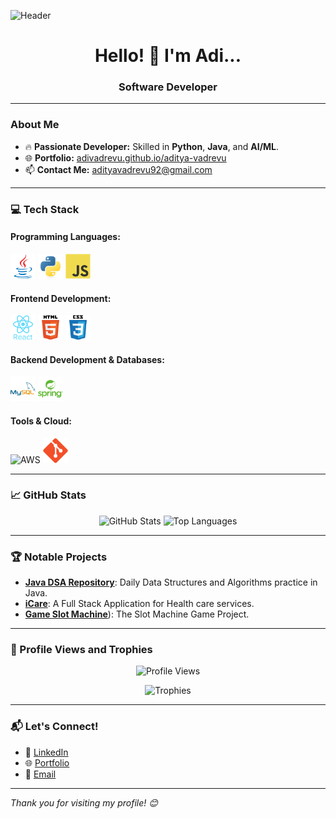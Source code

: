 ![Header](https://visme.co/blog/wp-content/uploads/powerpoint-animation-how-to-add-animation-to-powerpoint.gif)

<h1 align="center">Hello! 👋 I'm Adi...</h1>
<h3 align="center">Software Developer 

---

### About Me

- 🔥 **Passionate Developer:** Skilled in  **Python**, **Java**, and **AI/ML**.
- 🌐 **Portfolio:** [adivadrevu.github.io/aditya-vadrevu](https://adivadrevu.github.io/aditya-vadrevu/)
- 📫 **Contact Me:** [adityavadrevu92@gmail.com](mailto:adityavadrevu92@gmail.com)

---

### 💻 Tech Stack

#### Programming Languages:
<p>
    <img src="https://raw.githubusercontent.com/devicons/devicon/master/icons/java/java-original.svg" alt="Java" width="40" height="40"/> 
    <img src="https://raw.githubusercontent.com/devicons/devicon/master/icons/python/python-original.svg" alt="Python" width="40" height="40"/>
    <img src="https://raw.githubusercontent.com/devicons/devicon/master/icons/javascript/javascript-original.svg" alt="JavaScript" width="40" height="40"/> 
</p>

#### Frontend Development:
<p>
    <img src="https://raw.githubusercontent.com/devicons/devicon/master/icons/react/react-original-wordmark.svg" alt="React.js" width="40" height="40"/> 
    <img src="https://raw.githubusercontent.com/devicons/devicon/master/icons/html5/html5-original-wordmark.svg" alt="HTML5" width="40" height="40"/> 
    <img src="https://raw.githubusercontent.com/devicons/devicon/master/icons/css3/css3-original-wordmark.svg" alt="CSS3" width="40" height="40"/>
</p>

#### Backend Development & Databases:
<p>
    <img src="https://raw.githubusercontent.com/devicons/devicon/master/icons/mysql/mysql-original-wordmark.svg" alt="MySQL" width="40" height="40"/> 
    <img src="https://raw.githubusercontent.com/devicons/devicon/master/icons/spring/spring-original-wordmark.svg" alt="Spring Framework" width="40" height="40"/> 
</p>

#### Tools & Cloud:
<p>
    <img src="https://www.vectorlogo.zone/logos/amazon_aws/amazon_aws-icon.svg" alt="AWS" width="40" height="40"/> 
    <img src="https://raw.githubusercontent.com/devicons/devicon/master/icons/git/git-original.svg" alt="Git" width="40" height="40"/> 
</p>

---

### 📈 GitHub Stats

<div align="center">
    <img height="180em" src="https://github-readme-stats.vercel.app/api?username=adivadrevu&show_icons=true&theme=radical&exclude_repo=Jupyter-notebooks" alt="GitHub Stats"/>
    <img height="180em" src="https://github-readme-stats.vercel.app/api/top-langs/?username=adivadrevu&layout=compact&theme=radical&exclude_repo=Car-Insurance-Claim-Prediction,Diabetes-Prediction&include_repo=react,java,dsa&title_color=ff0087&bg_color=fafbfc00&text_color=35b5ff" alt="Top Languages"/>
</div>




---

### 🏆 Notable Projects

- [**Java DSA Repository**](https://github.com/adivadrevu/Java-DSA): Daily Data Structures and Algorithms practice in Java.
- [**iCare**](https://github.com/adivadrevu/Project-iCare): A Full Stack Application for Health care services.
- [**Game Slot Machine**](https://github.com/adivadrevu/Game_SlotMachine)): The Slot Machine Game Project.


---

### 🌟 Profile Views and Trophies

<p align="center">
    <img src="https://komarev.com/ghpvc/?username=adivadrevu&label=Profile%20views&color=brightgreen" alt="Profile Views"/>
</p>

<p align="center">
    <img src="https://github-profile-trophy.vercel.app/?username=adivadrevu&theme=onedark&no-frame=true&margin-w=15&row=1&column=6" alt="Trophies"/>
</p>

---

### 📬 Let's Connect!

- 💼 [LinkedIn](https://www.linkedin.com/in/adivadrevu)
- 🌐 [Portfolio](https://adivadrevu.github.io/aditya-vadrevu/)
- 📧 [Email](mailto:adityavadrevu92@gmail.com)

---

*Thank you for visiting my profile! 😊*
